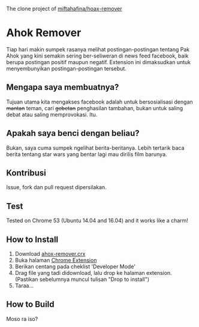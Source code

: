 The clone project of [miftahafina/hoax-remover](https://github.com/miftahafina/hoax-remover)

# Ahok Remover
Tiap hari makin sumpek rasanya melihat postingan-postingan tentang Pak Ahok yang kini semakin sering ber-seliweran di news feed facebook, baik berupa postingan positif maupun negatif. Extension ini dimaksudkan untuk menyembunyikan postingan-postingan tersebut.

## Mengapa saya membuatnya?
Tujuan utama kita mengakses facebook adalah untuk bersosialisasi dengan ~~mantan~~ teman, cari ~~gebetan~~ penghasilan tambahan, bukan untuk saling debat atau saling memprovokasi. Itu.

## Apakah saya benci dengan beliau?
Bukan, saya cuma sumpek ngelihat berita-beritanya. Lebih tertarik baca berita tentang star wars yang bentar lagi mau dirilis film barunya.

## Kontribusi
Issue, fork dan pull request dipersilakan.

## Test
Tested on Chrome 53 (Ubuntu 14.04 and 16.04) and it works like a charm!

## How to Install
1. Download [ahox-remover.crx](https://github.com/miftahafina/ahok-remover/raw/master/dist/ahok-remover.crx)
2. Buka halaman [Chrome Extension](chrome://extensions/)
3. Berikan centang pada cheklist 'Developer Mode'
4. Drag file yang tadi didownload, lalu drop ke halaman extension. (Pastikan sebelumnya muncul tulisan "Drop to install")
5. Taraa...

## How to Build
Moso ra iso?
